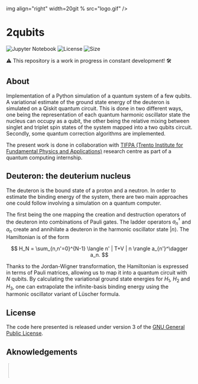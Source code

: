 img align="right" width=20git % src="logo.gif" />

[comment]: <![](./title.svg)>
# 2qubits

![Jupyter Notebook](https://img.shields.io/badge/jupyter-%23FA0F00.svg?style=for-the-badge&logo=jupyter&logoColor=white)
![License](https://img.shields.io/github/license/diegoscantam/2qubits)
![Size](https://img.shields.io/github/repo-size/diegoscantam/2qubits)

:warning: This repository is a work in progress in constant development! :hammer_and_wrench:

## About
Implementation of a Python simulation of a quantum system of a few qubits. A variational estimate of the ground state energy of the deuteron is simulated on a Qiskit quantum circuit. This is done in two different ways, one being the representation of each quantum harmonic oscillator state the nucleus can occupy as a qubit, the other being the relative mixing between singlet and triplet spin states of the system mapped into a two qubits circuit. Secondly, some quantum correction algorithms are implemented.

The present work is done in collaboration with [TIFPA (Trento Institute for Fundamental Physics and Applications)](https://www.tifpa.infn.it/) research centre as part of a quantum computing internship.

## Deuteron: the deuterium nucleus
The deuteron is the bound state of a proton and a neutron. In order to estimate the binding energy of the system, there are two main approaches one could follow involving a simulation on a quantum computer.

The first being the one mapping the creation and destruction operators of the deuteron into combinations of Pauli gates. The ladder operators $a_n^\dagger$ and $a_n$ create and annihilate a deuteron in the harmonic oscillator state $|n \rangle$. The Hamiltonian is of the form

$$
H_N = \sum_{n,n'=0}^{N-1} \langle n' | T+V | n \rangle a_{n'}^\dagger a_n.
$$

Thanks to the Jordan-Wigner transformation, the Hamiltonian is expressed in terms of Pauli matrices, allowing us to map it into a quantum circuit with $N$ qubits. By calculating the variational ground state energies for $H_1$, $H_2$ and $H_3$, one can extrapolate the infinite-basis binding energy using the harmonic oscillator variant of Lüscher formula.

## License

The code here presented is released under version 3 of the [GNU General Public License](https://www.gnu.org/licenses/gpl-3.0.html).

## Aknowledgements
<button style="border: transparent; background-color: transparent;">
    <img align="left" width=10% src="https://avatars.githubusercontent.com/u/112166702?v="> 
</button>
